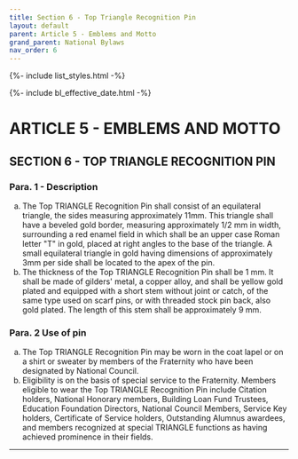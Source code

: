 ```yaml
---
title: Section 6 - Top Triangle Recognition Pin
layout: default
parent: Article 5 - Emblems and Motto
grand_parent: National Bylaws
nav_order: 6
---
```


{%- include list_styles.html -%}

{%- include bl_effective_date.html -%}

# ARTICLE 5 - EMBLEMS AND MOTTO

## SECTION 6 - TOP TRIANGLE RECOGNITION PIN

### Para. 1 - Description

<ol type="a">
<li>The Top TRIANGLE Recognition Pin shall consist of an
equilateral triangle, the sides measuring approximately 11mm.
This triangle shall have a beveled gold border, measuring
approximately 1/2 mm in width, surrounding a red enamel field in
which shall be an upper case Roman letter "T" in gold, placed at
right angles to the base of the triangle.  A small equilateral
triangle in gold having dimensions of approximately 3mm per side
shall be located to the apex of the pin.
</li>
<li>The thickness of the Top TRIANGLE Recognition Pin shall be 1
mm.  It shall be made of gilders' metal, a copper alloy, and
shall be yellow gold plated and equipped with a short stem
without joint or catch, of the same type used on scarf pins, or
with threaded stock pin back, also gold plated.  The length of
this stem shall be approximately 9 mm.
</li>
</ol>

### Para. 2  Use of pin

<ol type="a">
<li>The Top TRIANGLE Recognition Pin may be worn in the coat
lapel or on a shirt or sweater by members of the Fraternity who
have been designated by National Council.
</li>
<li>Eligibility is on the basis of special service to the
Fraternity.  Members eligible to wear the Top TRIANGLE
Recognition Pin include Citation holders, National Honorary
members, Building Loan Fund Trustees, Education Foundation
Directors, National Council Members, Service Key holders,
Certificate of Service holders, Outstanding Alumnus awardees, and
members recognized at special TRIANGLE functions as having
achieved prominence in their fields.
</li>
</ol>

---
